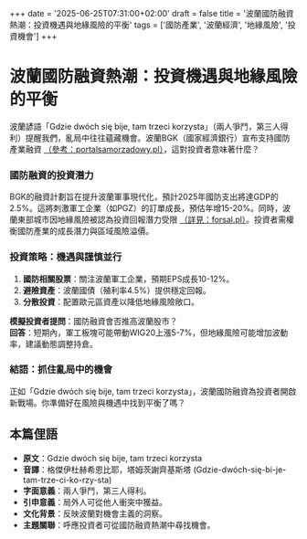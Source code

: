 +++
date = '2025-06-25T07:31:00+02:00'
draft = false
title = '波蘭國防融資熱潮：投資機遇與地緣風險的平衡'
tags = ['國防產業', '波蘭經濟', '地緣風險', '投資機會']
+++

# 波蘭國防融資熱潮：投資機遇與地緣風險的平衡


波蘭諺語「Gdzie dwóch się bije, tam trzeci korzysta」（兩人爭鬥，第三人得利）提醒我們，亂局中往往蘊藏機會。波蘭BGK（國家經濟銀行）宣布支持國防產業融資 [（參考：portalsamorzadowy.pl）](https://www.portalsamorzadowy.pl/finanse/bgk-bedzie-wspieral-obronnosc-polski-pierwsza-wiceprezes-deklaruje-gotowosc,617517.html#google_vignette)，這對投資者意味著什麼？

### 國防融資的投資潛力
BGK的融資計劃旨在提升波蘭軍事現代化，預計2025年國防支出將達GDP的2.5%。這將刺激軍工企業（如PGZ）的訂單成長，預估年增15-20%。同時，波蘭東部城市因地緣風險被認為投資回報潛力受限 [（詳見：forsal.pl）](https://forsal.pl/gospodarka/demografia/artykuly/9827242,te-miasta-w-polsce-sa-najbardziej-zagrozone-w-razie-wojny.html)。投資者需權衡國防產業的成長潛力與區域風險溢價。

### 投資策略：機遇與謹慎並行
1. **國防相關股票**：關注波蘭軍工企業，預期EPS成長10-12%。
2. **避險資產**：波蘭國債（殖利率4.5%）提供穩定回報。
3. **分散投資**：配置歐元區資產以降低地緣風險敞口。

**模擬投資者提問**：國防融資會否推高波蘭股市？  
**回答**：短期內，軍工板塊可能帶動WIG20上漲5-7%，但地緣風險可能增加波動率，建議動態調整持倉。

### 結語：抓住亂局中的機會
正如「Gdzie dwóch się bije, tam trzeci korzysta」，波蘭國防融資為投資者開啟新戰場。你準備好在風險與機遇中找到平衡了嗎？

## 本篇俚語
- **原文**：Gdzie dwóch się bije, tam trzeci korzysta  
- **音譯**：格傑伊杜赫希恩比耶，塔姆茨謝齊基斯塔 (Gdzie-dwóch-się-bi-je-tam-trze-ci-ko-rzy-sta)  
- **字面意義**：兩人爭鬥，第三人得利。  
- **引申意義**：局外人可從他人衝突中獲益。  
- **文化背景**：反映波蘭對機會主義的洞察。  
- **主題關聯**：呼應投資者可從國防融資熱潮中尋找機會。